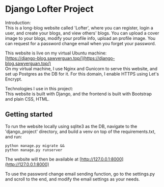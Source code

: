 # Django Lofter Project
Introduction:  
This is a long-blog website called 'Lofter', where you can register, login a user, and create your blogs, and view others' blogs. You can upload a cover image to your blogs, modify your profile info, upload an profile image. You can request for a password change email when you forget your password.  

This website is live on my virtual Ubuntu machine:  
[https://django-blog.sawyerguan.top/](https://django-blog.sawyerguan.top/)  
On my virtual machine, I use Nginx and Gunicorn to serve this website, and set up Postgres as the DB for it. For this domain, I enable HTTPS using Let's Encrypt.

Technologies I use in this project:  
This website is built with Django, and the frontend is built with Bootstrap and plain CSS, HTML.
## Getting started
To run the website locally using sqlite3 as the DB, navigate to the 'django_project' directory, and build a venv on top of the requirements.txt, and run:
```
python manage.py migrate &&
python manage.py runserver
```
The website will then be available at [http://127.0.0.1:8000](http://127.0.0.1:8000)  

To use the password change email sending function, go to the settings.py and scroll to the end, and modify the email settings as your needs.